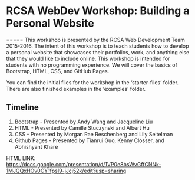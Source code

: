 # RCSA WebDev Workshop: Building a Personal Website
=====
This workshop is presented by the RCSA Web Development Team 2015-2016. The intent of this workshop is to teach students how to develop a personal website that showcases their portfolios, work, and anything else that they would like to include online. This workshop is intended for students with no programming experience. We will cover the basics of Bootstrap, HTML, CSS, and GitHub Pages.

You can find the initial files for the workshop in the ‘starter-files’ folder. There are also finished examples in the ‘examples’ folder.

## Timeline
1. Bootstrap - Presented by Andy Wang and Jacqueline Liu
2. HTML - Presented by Camille Stuczynski and Albert Hu
3. CSS - Presented by Morgan Rae Reschenberg and Lily Seitelman
4. Github Pages - Presented by Tianrui Guo, Kenny Closser, and Abhishyant Khare

HTML LINK: https://docs.google.com/presentation/d/1VP0e8bsWvGffCNNk-1MJQQxHOv0CY1fpsI9-jJcj52k/edit?usp=sharing
